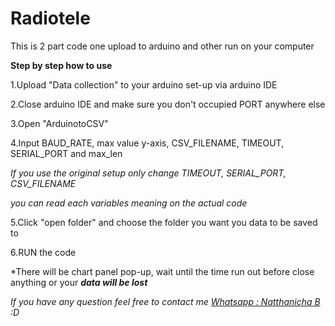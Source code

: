 # Radiotele
This is 2 part code one upload to arduino and other run on your computer

**Step by step how to use**

1.Upload "Data collection" to your arduino set-up via arduino IDE

2.Close arduino IDE and make sure you don't occupied PORT anywhere else

3.Open "ArduinotoCSV"

4.Input BAUD_RATE, max value y-axis, CSV_FILENAME, TIMEOUT, SERIAL_PORT and max_len

*If you use the original setup only change TIMEOUT, SERIAL_PORT, CSV_FILENAME*
    
*you can read each variables meaning on the actual code*
    
5.Click "open folder" and choose the folder you want you data to be saved to

6.RUN the code

*There will be chart panel pop-up, wait until the time run out before close anything or your ***data will be lost***

*If you have any question feel free to contact me [Whatsapp : Natthanicha B](https://wa.me/qr/YGGHET63P6CJE1) :D*
    
